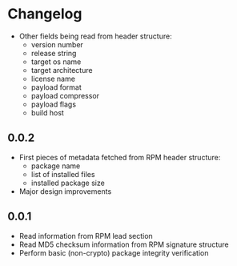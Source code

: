 # Changelog

* Other fields being read from header structure:
  * version number
  * release string
  * target os name
  * target architecture
  * license name
  * payload format
  * payload compressor
  * payload flags
  * build host

## 0.0.2

* First pieces of metadata fetched from RPM header structure:
  * package name
  * list of installed files
  * installed package size
* Major design improvements

## 0.0.1

* Read information from RPM lead section
* Read MD5 checksum information from RPM signature structure
* Perform basic (non-crypto) package integrity verification
